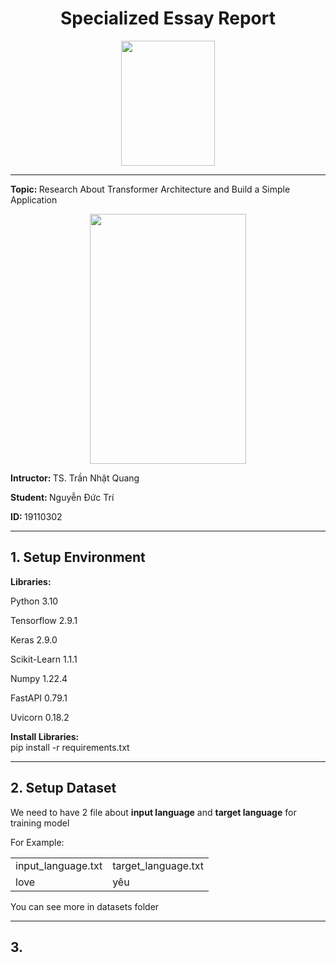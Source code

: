 <div align="center">
    <h1>Specialized Essay Report</h1>
    <img style="width:150px; height: 200px;" src="https://dongphucvina.vn/wp-content/uploads/2022/09/Logo-DH-Su-Pham-Ky-Thuat-TP-Ho-Chi-Minh-HCMUTE-623x800.webp" />
</div>
<hr />


<p><strong>Topic: </strong>Research About Transformer Architecture and Build a Simple Application</p>
<div align="center">
    <img style="width:250px; height: 400px;" src="https://machinelearningmastery.com/wp-content/uploads/2021/08/attention_research_1.png"/>
</div>
<p><strong>Intructor: </strong> TS. Trần Nhật Quang</p>
<p><strong>Student: </strong> Nguyễn Đức Trí</p>
<p><strong>ID: </strong> 19110302</p>
<hr />

<h2>1. Setup Environment</h2>
<strong>Libraries: </strong>
<p>Python 3.10</p>
<p>Tensorflow 2.9.1</p>
<p>Keras 2.9.0</p>
<p>Scikit-Learn 1.1.1</p>
<p>Numpy 1.22.4</p>
<p>FastAPI 0.79.1</p>
<p>Uvicorn 0.18.2</p>
<strong>Install Libraries: </strong><br/>
pip install -r requirements.txt

<hr />
<h2>2. Setup Dataset</h2>
<p>We need to have 2 file about <strong>input language</strong> and <strong>target language</strong> for training model</p>
<p>For Example: </p>
<table>
    <tr>
        <td>input_language.txt</td>
        <td>target_language.txt</td>
    </tr>
    <tr>
        <td>love</td>
        <td>yêu</td>
    </tr>
</table>
<italic>You can see more in datasets folder</italic>
<hr />

<h2>3. </h2>